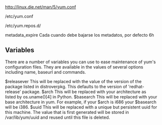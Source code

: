 http://linux.die.net/man/5/yum.conf

/etc/yum.conf

/etc/yum.repos.d/


metadata_expire
  Cada cuando debe bajarse los metadatos, por defecto 6h


## Variables ##
There are a number of variables you can use to ease maintenance of yum's configuration files. They are available in the values of several options including name, baseurl and commands.

$releasever 
  This will be replaced with the value of the version of the package listed in distroverpkg. This defaults to the version of 'redhat-release' package.
$arch 
  This will be replaced with your architecture as listed by os.uname()[4] in Python.
$basearch 
  This will be replaced with your base architecture in yum. For example, if your $arch is i686 your $basearch will be i386.
$uuid 
  This will be replaced with a unique but persistent uuid for this machine. The value that is first generated will be stored in /var/lib/yum/uuid and reused until this file is deleted.
